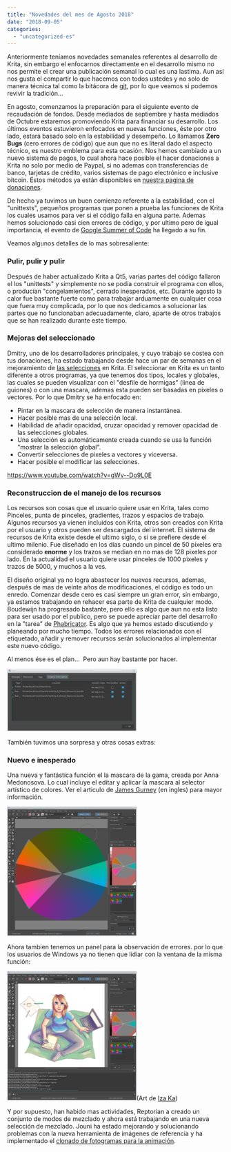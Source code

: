```yaml
---
title: "Novedades del mes de Agosto 2018"
date: "2018-09-05"
categories: 
  - "uncategorized-es"
---
```


Anteriormente teníamos novedades semanales referentes al desarrollo de Krita, sin embargo el enfocarnos directamente en el desarrollo mismo no nos permite el crear una publicación semanal lo cual es una lastima. Aun así nos gusta el compartir lo que hacemos con todos ustedes y no solo de manera técnica tal como la bitácora de [git](https://github.com/KDE/krita), por lo que veamos si podemos revivir la tradición...

En agosto, comenzamos la preparación para el siguiente evento de recaudación de fondos. Desde mediados de septiembre y hasta mediados de Octubre estaremos promoviendo Krita para financiar su desarrollo. Los últimos eventos estuvieron enfocados en nuevas funciones, éste por otro lado, estará basado solo en la estabilidad y desempeño. Lo llamamos **Zero** **Bugs** (cero errores de código) que aun que no es literal dado el aspecto técnico, es nuestro emblema para esta ocasión. Nos hemos cambiado a un nuevo sistema de pagos, lo cual ahora hace posible el hacer donaciones a Krita no solo por medio de Paypal, si no ademas con transferencias de banco, tarjetas de crédito, varios sistemas de pago electrónico e inclusive bitcoin. Éstos métodos ya están disponibles en [nuestra pagina de donaciones](/support-us/donations/).

De hecho ya tuvimos un buen comienzo referente a la estabilidad, con el "unittests", pequeños programas que ponen a prueba las funciones de Krita los cuales usamos para ver si el código falla en alguna parte. Ademas hemos solucionado casi cien errores de código, y por ultimo pero de igual importancia, el evento de [Google Summer of Code](https://krita.org/en/item/kritas-2018-google-summer-of-code/) ha llegado a su fin.

Veamos algunos detalles de lo mas sobresaliente:

### Pulir, pulir y pulir

Después de haber actualizado Krita a Qt5, varias partes del código fallaron el los "unittests" y simplemente no se podía construir el programa con ellos, o producían "congelamientos", cerrado inesperados, etc. Durante agosto la calor fue bastante fuerte como para trabajar arduamente en cualquier cosa que fuera muy complicada, por lo que nos dedicamos a solucionar las partes que no funcionaban adecuadamente, claro, aparte de otros trabajos que se han realizado durante este tiempo.

### Mejoras del seleccionado

Dmitry, uno de los desarrolladores principales, y cuyo trabajo se costea con tus donaciones, ha estado trabajando desde hace un par de semanas en el mejoramiento de [las selecciones](https://phabricator.kde.org/T3920) en Krita. El seleccionar en Krita es un tanto diferente a otros programas, ya que tenemos dos tipos, locales y globales, las cuales se pueden visualizar con el "desfile de hormigas" (linea de guiones) o con una mascara, ademas esta pueden ser basadas en pixeles o vectores. Por lo que Dmitry se ha enfocado en:

- Pintar en la mascara de selección de manera instantánea.
- Hacer posible mas de una selección local.
- Habilidad de añadir opacidad, cruzar opacidad y remover opacidad de las selecciones globales.
- Una selección es automáticamente creada cuando se usa la función "mostrar la selección global".
- Convertir selecciones de pixeles a vectores y viceversa.
- Hacer posible el modificar las selecciones.

https://www.youtube.com/watch?v=gWv--Do9L0E

### Reconstruccion de el manejo de los recursos

Los recursos son cosas que el usuario quiere usar en Krita, tales como Pinceles, punta de pinceles, gradientes, trazos y espacios de trabajo. Algunos recursos ya vienen incluidos con Krita, otros son creados con Krita por el usuario y otros pueden ser descargados del internet. El sistema de recursos de Krita existe desde el ultimo siglo, o si se prefiere desde el ultimo milenio. Fue diseñado en los días cuando un pincel de 50 pixeles era considerado **enorme** y los trazos se median en no mas de 128 pixeles por lado. En la actualidad el usuario quiere usar pinceles de 1000 pixeles y trazos de 5000, y muchos a la ves.

El diseño original ya no logra abastecer los nuevos recursos, ademas, después de mas de veinte años de modificaciones, el código es todo un enredo. Comenzar desde cero es casi siempre un gran error, sin embargo, ya estamos trabajando en rehacer esa parte de Krita de cualquier modo. Boudewijn ha progresado bastante, pero ello es algo que aun no esta listo para ser usado por el publico, pero se puede apreciar parte del desarrollo en la "tarea" de [Phabricator](https://phabricator.kde.org/T379). Es algo que ya hemos estado discutiendo y planeando por mucho tiempo. Todos los errores relacionados con el etiquetado, añadir y remover recursos serán solucionados al implementar este nuevo código.

Al menos ése es el plan...  Pero aun hay bastante por hacer.

[![](images/resource_db_explorer-300x145.png)](https://krita.org/wp-content/uploads/2018/09/resource_db_explorer.png)

También tuvimos una sorpresa y otras cosas extras:

### Nuevo e inesperado

Una nueva y fantástica función el la mascara de la gama, creada por Anna Medonosova. Lo cual incluye el editar y aplicar la mascara al selector artístico de colores. Ver el articulo de [James Gurney](https://gurneyjourney.blogspot.com/2008/01/color-wheel-masking-part-1.html) (en ingles) para mayor información.

[![](images/gamut-300x300.png)](https://krita.org/wp-content/uploads/2018/09/gamut.png)

Ahora tambien tenemos un panel para la observación de errores. por lo que los usuarios de Windows ya no tienen que lidiar con la ventana de la misma función:

[![](images/log-docker-300x300.png)](https://krita.org/wp-content/uploads/2018/09/log-docker.png)(Art de [Iza Ka](http://LifeFinalEdited.pl))

Y por supuesto, han habido mas actividades, Reptorian a creado un conjunto de modos de mezclado y ahora está trabajando en una nueva selección de mezclado. Jouni ha estado mejorando y solucionando problemas con la nueva herramienta de imágenes de referencia y ha implementado el [clonado de fotogramas para la animación](https://phabricator.kde.org/T8764).
